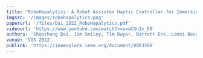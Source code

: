 ```yaml
---
title: "RoboHapalytics: A Robot Assisted Haptic Controller for Immersive Analytics"
imgsrc: '/images/robohapolytics.png'
paperurl: '/files/Dai_2022_RoboHapalytics.pdf'
videourl: 'https://www.youtube.com/watch?v=axwCGnJx_D8'
authors: 'Shaozhang Dai, Jim Smiley, Tim Dwyer, Barrett Ens, Lonni Besancon'
venue: 'VIS 2022'
publink: 'https://ieeexplore.ieee.org/document/9903598'
---
```

